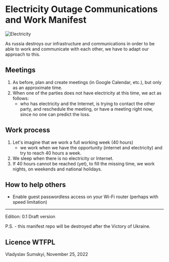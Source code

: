# Electricity Outage Communications and Work Manifest

![Electricity](https://images.livemint.com/img/2022/08/07/600x338/Electricity_1659887166816_1659887167017_1659887167017.JPG)

As russia destroys our infrastructure and communications in order to be able to work and communicate with each other, we have to adapt our approach to this.
## Meetings
1. As before, plan and create meetings (in Google Calendar, etc.), but only as an approximate time.
2. When one of the parties does not have electricity at this time, we act as follows:
	* who has electricity and the Internet, is trying to contact the other party, and reschedule the meeting, or have a meeting right now, since no one can predict the loss.

## Work process
1. Let's imagine that we work a full working week (40 hours)
	* we work when we have the opportunity (internet and electricity) and try to reach 40 hours a week.
2. We sleep when there is no electricity or Internet.
3. If 40 hours cannot be reached (yet), to fill the missing time, we work nights, on weekends and national holidays.

## How to help others
 * Enable guest passwordless access on your Wi-Fi router (perhaps with speed limitation)

<hr>

Edition: 0.1 Draft version

P.S. - this manifest repo will be destroyed after the Victory of Ukraine.

## Licence WTFPL
Vladyslav Sumskyi, November 25, 2022
